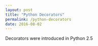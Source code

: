 ```yaml
---
layout: post
title: "Python Decorators"
permalink: /python-decorators
date: 2016-08-02
---
```

Decorators were introduced in Python 2.5
